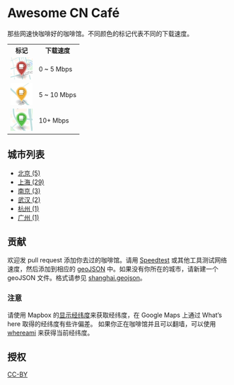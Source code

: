 # Awesome CN Café

那些网速快咖啡好的咖啡馆。不同颜色的标记代表不同的下载速度。

<table>
<tr><th>标记</th><th>下载速度</th></tr>
<tr><td><img src="resources/markers/slow.png" width="50" alt="Slow marker"></td><td>0 ~ 5 Mbps</td></tr>
<tr><td><img src="resources/markers/moderate.png" width="50" alt="Moderate marker"></td><td>5 ~ 10 Mbps</td></tr>
<tr><td><img src="resources/markers/fast.png" width="50" alt="Fast marker"></td><td>10+ Mbps</td></tr>
</table>

## 城市列表

* [北京 (5)](beijing.geojson)
* [上海 (29)](shanghai.geojson)
* [南京 (3)](nanjing.geojson)
* [武汉 (2)](wuhan.geojson)
* [杭州 (1)](hangzhou.geojson)
* [广州 (1)](guangzhou.geojson)

## 贡献

欢迎发 pull request 添加你去过的咖啡馆。请用 [Speedtest](http://speedtest.net) 或其他工具测试网络速度，然后添加到相应的 [geoJSON](http://geojson.org/geojson-spec.html) 中。如果没有你所在的城市，请新建一个 geoJSON 文件。格式请参见 [shanghai.geojson](shanghai.geojson)。

### 注意

请使用 Mapbox 的[显示经纬度](https://www.mapbox.com/mapbox.js/example/v1.0.0/select-center-form/)来获取经纬度，在 Google Maps 上通过 What’s here 取得的经纬度有些许偏差。
如果你正在咖啡馆并且可以翻墙，可以使用 [whereami](https://xavierchow.github.io/whereami/) 来获得当前经纬度。

## 授权
[CC-BY](http://creativecommons.org/licenses/by/4.0/)

